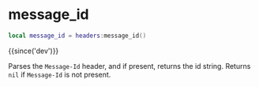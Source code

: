 # message_id

```lua
local message_id = headers:message_id()
```

{{since('dev')}}

Parses the `Message-Id` header, and if present, returns the id string.
Returns `nil` if `Message-Id` is not present.


